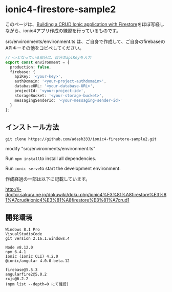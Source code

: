 # ionic4-firestore-sample2

このページは、[Building a CRUD Ionic application with Firestore](https://javebratt.com/crud-ionic-firestore/)をほぼ写経しながら、ionic4アプリ作成の練習を行っているものです。

src/environments/environment.ts は、ご自身で作成して、ご自身のfirebaseのAPIキーその他をコピペしてください。

```javascript:environment.ts
// <>となっている部分は、自分のapiKeyを入力
export const environment = {
  production: false,
  firebase: {
    apiKey: '<your-key>',
    authDomain: '<your-project-authdomain>',
    databaseURL: '<your-database-URL>',
    projectId: '<your-project-id>',
    storageBucket: '<your-storage-bucket>',
    messagingSenderId: '<your-messaging-sender-id>'
  }
};
```

## インストール方法


`git clone https://github.com/adash333/ionic4-firestore-sample2.git`

modify "src/environments/environment.ts"

Run `npm install`to install all dependencies.

Run `ionic serve`to start the development environment.


作成経過の一部は以下に記載しています。

http://i-doctor.sakura.ne.jp/dokuwiki/doku.php/ionic4%E3%81%A8firestore%E3%81%A7crud#ionic4%E3%81%A8firestore%E3%81%A7crud1



## 開発環境

```
Windows 8.1 Pro
VisualStudioCode
git version 2.16.1.windows.4

Node v8.12.0
npm 6.4.1
Ionic (Ionic CLI) 4.2.0
@ionic/angular 4.0.0-beta.12

firebase@5.5.3
angularfire2@5.0.2
rxjs@6.2.2
(npm list --depth=0 にて確認)
```
